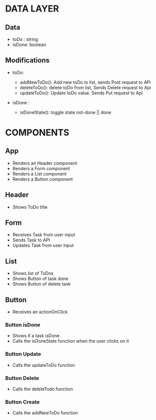 # DATA LAYER

## Data

- toDo : string
- isDone: boolean

## Modifications

- toDo:

  - addNewToDo(): Add new toDo to list, sends Post request to APi
  - deleteToDo(): delete toDo from list, Sends Delete request to Api
  - updateToDo(): Update toDo value. Sends Put request to Api

- isDone :
  - isDoneState(): toggle state not-done || done

# COMPONENTS

## App

- Renders an Header component
- Renders a Form component
- Renders a List component
- Renders a Button component

## Header

- Shows ToDo title

## Form

- Receives Task from user input
- Sends Task to API
- Updates Task from user input

## List

- Shows list of ToDos
- Shows Button of task done
- Shows Button of delete task

## Button

- Receives an actionOnClick

### Button isDone

- Shows if a task isDone
- Calls the isDoneState function when the user clicks on it

### Button Update

- Calls the updateToDo function

### Button Delete

- Calls the deleteTodo function

### Button Create

- Calls the addNewToDo function
